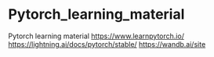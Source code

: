 # Pytorch_learning_material
Pytorch learning material
https://www.learnpytorch.io/
https://lightning.ai/docs/pytorch/stable/
https://wandb.ai/site
